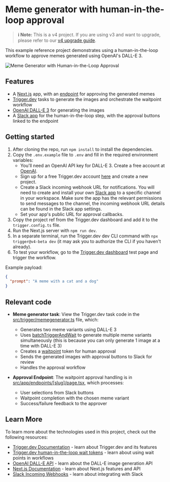 # Meme generator with human-in-the-loop approval

> **ℹ️ Note:** This is a v4 project. If you are using v3 and want to upgrade, please refer to our [v4 upgrade guide](https://trigger.dev/docs/v4-upgrade-guide).

This example reference project demonstrates using a human-in-the-loop workflow to approve memes generated using OpenAI's DALL-E 3.

![Meme Generator with Human-in-the-Loop Approval](/public/meme-image.png)

## Features

- A [Next.js](https://nextjs.org/) app, with an [endpoint](src/app/endpoints/[slug]/page.tsx) for approving the generated memes
- [Trigger.dev](https://trigger.dev) tasks to generate the images and orchestrate the waitpoint workflow
- [OpenAI DALL-E 3](https://platform.openai.com/docs/guides/images) for generating the images
- A [Slack app](https://api.slack.com/quickstart) for the human-in-the-loop step, with the approval buttons linked to the endpoint

## Getting started

1. After cloning the repo, run `npm install` to install the dependencies.
2. Copy the `.env.example` file to `.env` and fill in the required environment variables:
   - You'll need an OpenAI API key for DALL-E 3. Create a free account at [OpenAI](https://platform.openai.com/signup).
   - Sign up for a free Trigger.dev account [here](https://cloud.trigger.dev/login) and create a new project.
   - Create a Slack incoming webhook URL for notifications. You will need to create and install your own [Slack app](https://api.slack.com/quickstart) to a specific channel in your workspace. Make sure the app has the relevant permissions to send messages to the channel, the incoming webhook URL details can be found in the Slack app settings.
   - Set your app's public URL for approval callbacks.
3. Copy the project ref from the Trigger.dev dashboard and add it to the `trigger.config.ts` file.
4. Run the Next.js server with `npm run dev`.
5. In a separate terminal, run the Trigger.dev dev CLI command with `npx trigger@v4-beta dev` (it may ask you to authorize the CLI if you haven't already).
6. To test your workflow, go to the [Trigger.dev dashboard](https://cloud.trigger.dev/dashboard) test page and trigger the workflow.

Example payload:

```json
{
  "prompt": "A meme with a cat and a dog"
}
```

## Relevant code

- **Meme generator task**: View the Trigger.dev task code in the [src/trigger/memegenerator.ts](src/trigger/memegenerator.ts) file, which:

  - Generates two meme variants using DALL-E 3
  - Uses [batchTriggerAndWait](https://trigger.dev/docs/triggering#yourtask-batchtriggerandwait) to generate multiple meme variants simultaneously (this is because you can only generate 1 image at a time with DALL-E 3)
  - Creates a [waitpoint](https://trigger.dev/docs/upgrade-to-v4) token for human approval
  - Sends the generated images with approval buttons to Slack for review
  - Handles the approval workflow

- **Approval Endpoint**: The waitpoint approval handling is in [src/app/endpoints/[slug]/page.tsx](src/app/endpoints/[slug]/page.tsx), which processes:
  - User selections from Slack buttons
  - Waitpoint completion with the chosen meme variant
  - Success/failure feedback to the approver

## Learn More

To learn more about the technologies used in this project, check out the following resources:

- [Trigger.dev Documentation](https://trigger.dev/docs) - learn about Trigger.dev and its features
- [Trigger.dev human-in-the-loop wait tokens](https://trigger.dev/docs/upgrade-to-v4) - learn about using wait points in workflows
- [OpenAI DALL-E API](https://platform.openai.com/docs/guides/images) - learn about the DALL-E image generation API
- [Next.js Documentation](https://nextjs.org/docs) - learn about Next.js features and API
- [Slack Incoming Webhooks](https://api.slack.com/messaging/webhooks) - learn about integrating with Slack
